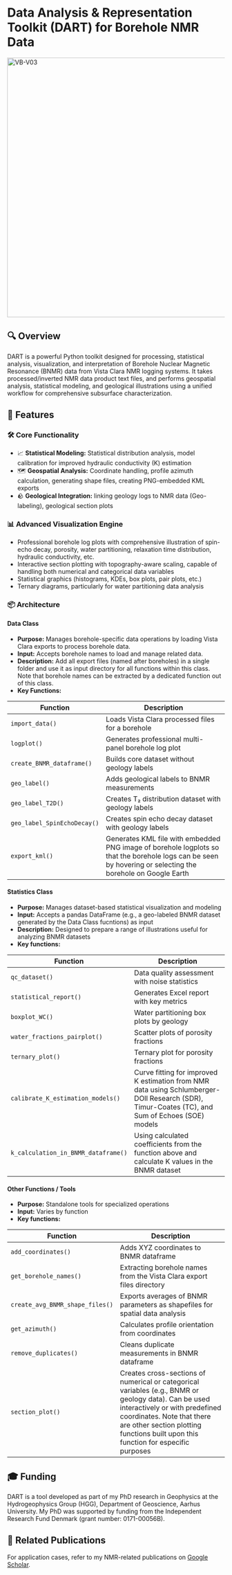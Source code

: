# Data Analysis & Representation Toolkit (DART) for Borehole NMR Data
 <img width="1400" height="600" alt="VB-V03" src="https://github.com/user-attachments/assets/630ed34b-e852-469b-9de0-11e70bc858e0" />

## 🔍 Overview
DART is a powerful Python toolkit designed for processing, statistical analysis, visualization, and interpretation of Borehole Nuclear Magnetic Resonance (BNMR) data from Vista Clara NMR logging systems. It takes processed/inverted NMR data product text files, and performs geospatial analysis, statistical modeling, and geological illustrations using a unified workflow for comprehensive subsurface characterization.

## 🌟 Features
### 🛠️ Core Functionality
- 📈 **Statistical Modeling:** Statistical distribution analysis, model calibration for improved hydraulic conductivity (K) estimation
- 🗺️ **Geospatial Analysis:** Coordinate handling, profile azimuth calculation, generating shape files, creating PNG-embedded KML exports
- 🪨 **Geological Integration:** linking geology logs to NMR data (Geo-labeling), geological section plots

### 📊 Advanced Visualization Engine
- Professional borehole log plots with comprehensive illustration of spin-echo decay, porosity, water partitioning, relaxation time distribution, hydraulic conductivity, etc. 
- Interactive section plotting with topography-aware scaling, capable of handling both numerical and categorical data variables
- Statistical graphics (histograms, KDEs, box plots, pair plots, etc.)
- Ternary diagrams, particularly for water partitioning data analysis

### 📦 Architecture
#### Data Class
- **Purpose:** Manages borehole-specific data operations by loading Vista Clara exports to process borehole data.
- **Input:** Accepts borehole names to load and manage related data.
- **Description:** Add all export files (named after boreholes) in a single folder and use it as input directory for all functions within this class. Note that borehole names can be extracted by a dedicated function out of this class.
- **Key Functions:**

| Function                   | Description                                             |
|----------------------------|---------------------------------------------------------|
| `import_data()`            | Loads Vista Clara processed files for a borehole        |
| `logplot()`                | Generates professional multi-panel borehole log plot    |
| `create_BNMR_dataframe()`  | Builds core dataset without geology labels              |
| `geo_label()`              | Adds geological labels to BNMR measurements             |
| `geo_label_T2D()`          | Creates T₂ distribution dataset with geology labels     |
| `geo_label_SpinEchoDecay()`| Creates spin echo decay dataset with geology labels     |
| `export_kml()`             | Generates KML file with embedded PNG image of borehole logplots so that the borehole logs can be seen by hovering or selecting the borehole on Google Earth
 
    
#### Statistics Class
- **Purpose:** Manages dataset-based statistical visualization and modeling
- **Input:** Accepts a pandas DataFrame (e.g., a geo-labeled BNMR dataset generated by the Data Class fucntions) as input
- **Description:** Designed to prepare a range of illustrations useful for analyzing BNMR datasets
- **Key functions:**

| Function                              | Description                                          |
|---------------------------------------|------------------------------------------------------|
| `qc_dataset()`                        | Data quality assessment with noise statistics        |
| `statistical_report()`                | Generates Excel report with key metrics              |
| `boxplot_WC()`                        | Water partitioning box plots by geology              |
| `water_fractions_pairplot()`          | Scatter plots of porosity fractions                  |
| `ternary_plot()`                      | Ternary plot for porosity fractions                  |
| `calibrate_K_estimation_models()`     | Curve fitting for improved K estimation from NMR data using Schlumberger-DOll Research (SDR), Timur-Coates (TC), and Sum of Echoes (SOE) models                 |
| `k_calculation_in_BNMR_dataframe()`   | Using calculated coefficients from the function above and calculate K values in the BNMR dataset

#### Other Functions / Tools
- **Purpose:** Standalone tools for specialized operations
- **Input:** Varies by function
- **Key functions:**
  
| Function                           | Description                                           |
|------------------------------------|-------------------------------------------------------|
| `add_coordinates()`                | Adds XYZ coordinates to BNMR dataframe                |
| `get_borehole_names()`             | Extracting borehole names from the Vista Clara export files directory       |
| `create_avg_BNMR_shape_files()`    | Exports averages of BNMR parameters as shapefiles for spatial data analysis                                                                        |
| `get_azimuth()`                    | Calculates profile orientation from coordinates       |
| `remove_duplicates()`              | Cleans duplicate measurements in BNMR dataframe       |
| `section_plot()`                   | Creates cross-sections of numerical or categorical variables (e.g., BNMR or geology data). Can be used interactively or with predefined coordinates. Note that there are other section plotting functions built upon this function for especific purposes                                                                           |

## 🎓 Funding
DART is a tool developed as part of my PhD research in Geophysics at the Hydrogeophysics Group (HGG), Department of Geoscience, Aarhus University. My PhD was supported by funding from the Independent Research Fund Denmark (grant number: 0171-00056B).

## 📝 Related Publications
For application cases, refer to my NMR-related publications on [Google Scholar](https://scholar.google.com/citations?hl=en&user=42SLfsYAAAAJ&view_op=list_works&sortby=pubdate).


